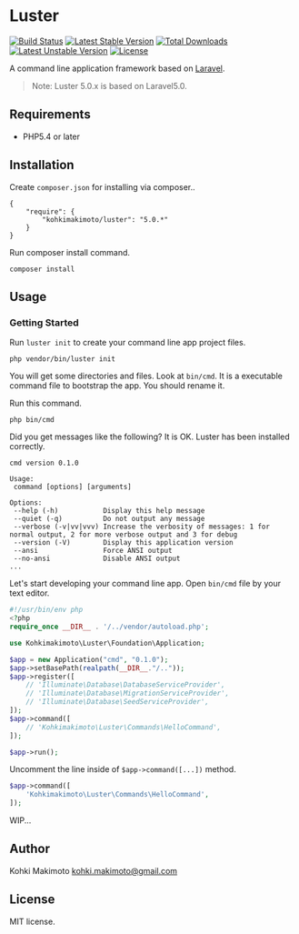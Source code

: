 # Luster

[![Build Status](https://travis-ci.org/kohkimakimoto/luster.svg)](https://travis-ci.org/kohkimakimoto/luster)
[![Latest Stable Version](https://poser.pugx.org/kohkimakimoto/luster/v/stable)](https://packagist.org/packages/kohkimakimoto/luster) [![Total Downloads](https://poser.pugx.org/kohkimakimoto/luster/downloads)](https://packagist.org/packages/kohkimakimoto/luster) [![Latest Unstable Version](https://poser.pugx.org/kohkimakimoto/luster/v/unstable)](https://packagist.org/packages/kohkimakimoto/luster) [![License](https://poser.pugx.org/kohkimakimoto/luster/license)](https://packagist.org/packages/kohkimakimoto/luster)

A command line application framework based on [Laravel](http://laravel.com/).

> Note: Luster 5.0.x is based on Laravel5.0.

## Requirements

* PHP5.4 or later

## Installation

Create `composer.json` for installing via composer..

```
{
    "require": {
        "kohkimakimoto/luster": "5.0.*"
    }
}
```

Run composer install command.

```
composer install
```

## Usage

### Getting Started

Run `luster init` to create your command line app project files.

```
php vendor/bin/luster init
```

You will get some directories and files. Look at `bin/cmd`. It is a executable command file to bootstrap the app. You should rename it.

Run this command.

```
php bin/cmd
```

Did you get messages like the following? It is OK. Luster has been installed correctly.

```
cmd version 0.1.0

Usage:
 command [options] [arguments]

Options:
 --help (-h)           Display this help message
 --quiet (-q)          Do not output any message
 --verbose (-v|vv|vvv) Increase the verbosity of messages: 1 for normal output, 2 for more verbose output and 3 for debug
 --version (-V)        Display this application version
 --ansi                Force ANSI output
 --no-ansi             Disable ANSI output
...
```

Let's start developing your command line app. Open `bin/cmd` file by your text editor.

```php
#!/usr/bin/env php
<?php
require_once __DIR__ . '/../vendor/autoload.php';

use Kohkimakimoto\Luster\Foundation\Application;

$app = new Application("cmd", "0.1.0");
$app->setBasePath(realpath(__DIR__."/.."));
$app->register([
    // 'Illuminate\Database\DatabaseServiceProvider',
    // 'Illuminate\Database\MigrationServiceProvider',
    // 'Illuminate\Database\SeedServiceProvider',
]);
$app->command([
    // 'Kohkimakimoto\Luster\Commands\HelloCommand',
]);

$app->run();
```

Uncomment the line inside of `$app->command([...])` method.

```php
$app->command([
    'Kohkimakimoto\Luster\Commands\HelloCommand',
]);
```

WIP...

## Author

Kohki Makimoto <kohki.makimoto@gmail.com>

## License

MIT license.
